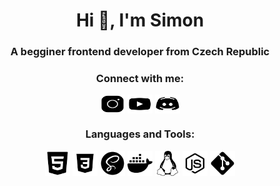 <h1 align="center">Hi 👋, I'm Simon</h1>
<h3 align="center">A begginer frontend developer from Czech Republic</h3>
<!-- <p align="center"> <img src="https://komarev.com/ghpvc/?username=ssimondev&label=Views&color=lightgray&style=flat-square" alt="ssimondev"/></p> -->
<!DOCTYPE HTML>
<html>
<h3 align="center">Connect with me:</h3>
<p align="center">
<a href="https://instagram.com/ssimon.jpg" target="blank"><img align="center" src="images/icons/instagram.png" alt="ssimon.jpg" height="30" width="40" /></a>
<a href="https://www.youtube.com/channel/UC3v7kZeommAiokuJX4IwGPQ" target="blank"><img align="center" src="images/icons/youtube.png" alt="_noodles" height="30" width="40" /></a>
<a href="https://discord.gg/asdasdasd" target="blank"><img align="center" src="images/icons/discord.png" alt="asdasdasd" height="30" width="40" /></a>
</p>

<h3 align="center">Languages and Tools:</h3>
<p align="center">
 <a href="https://www.w3.org/html/" target="_blank" rel="noreferrer"> <img src="images/icons/html.png" alt="html" width="40" height="40"/></a> 
 <a href="https://www.w3schools.com/css/" target="_blank" rel="noreferrer"> <img src="images/icons/css.png" alt="css" width="40" height="40"/></a> 
<a href="https://sass-lang.com" target="_blank" rel="noreferrer"> <img src="images/icons/sass.png" alt="sass" width="40" height="40"/></a>
 <a href="https://www.docker.com/" target="_blank" rel="noreferrer"> <img src="images/icons/docker.png" alt="docker" width="40" height="40"/></a> 
 <a href="https://www.linux.org/" target="_blank" rel="noreferrer"> <img src="images/icons/linux.png" alt="linux" width="40" height="40"/></a> 
 <a href="https://nodejs.org" target="_blank" rel="noreferrer"> <img src="images/icons/node-js.png" alt="nodejs" width="40" height="40"/></a> 
  <a href="https://git-scm.com/" target="_blank" rel="noreferrer"> <img src="images/icons/git.png" alt="git" width="40" height="40"/></a>  </p>
  <style>
    a:link { text-decoration: none; };
    a:visited { text-decoration: none; };
    a:hover { text-decoration: none; };
    a:active { text-decoration: none; };
    </style>
</html>